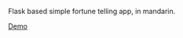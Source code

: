 Flask based simple fortune telling app, in mandarin.

[Demo](https://soonloong.pythonanywhere.com/)
